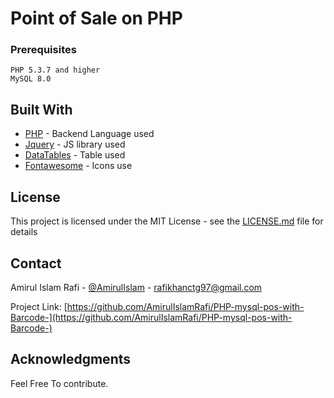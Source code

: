 # Point of Sale on PHP



### Prerequisites


```
PHP 5.3.7 and higher
MySQL 8.0
```


## Built With

* [PHP](https://codeigniter.com/) - Backend Language used
* [Jquery](https://jquery.com/) - JS library used
* [DataTables](https://datatables.net/) - Table used
* [Fontawesome](https://fontawesome.com/) - Icons use

## License

This project is licensed under the MIT License - see the [LICENSE.md](LICENSE.md) file for details

## Contact

Amirul Islam Rafi - [@AmirulIslam](https://twitter.com/AmirulIslamRafi) - rafikhanctg97@gmail.com

Project Link: [https://github.com/AmirulIslamRafi/PHP-mysql-pos-with-Barcode-](https://github.com/AmirulIslamRafi/PHP-mysql-pos-with-Barcode-)


## Acknowledgments

Feel Free To contribute.
